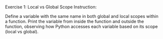 Exercise 1: Local vs Global Scope Instruction:

Define a variable with the same name in both global and local scopes within a function.
Print the variable from inside the function and outside the function, observing how Python accesses each variable based on its scope (local vs global).
